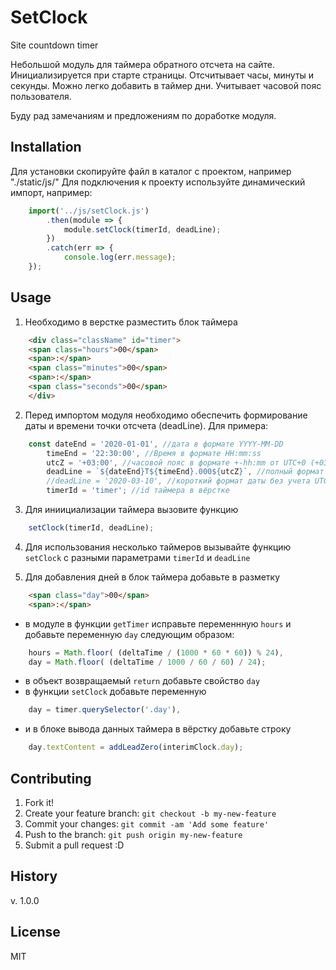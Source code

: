 # SetClock
Site сountdown timer

Небольшой модуль для таймера обратного отсчета на сайте.
Инициализируется при старте страницы. Отсчитывает часы, минуты и секунды.
Можно легко добавить в таймер дни.
Учитывает часовой пояс пользователя.

Буду рад замечаниям и предложениям по доработке модуля.

## Installation

Для установки скопируйте файл в каталог с проектом, например "./static/js/"
Для подключения к проекту используйте динамический импорт, например:

```js
    import('../js/setClock.js')
        .then(module => {
            module.setClock(timerId, deadLine);
        })
        .catch(err => {
            console.log(err.message);
    });
```

## Usage

1. Необходимо в верстке разместить блок таймера
```html
    <div class="className" id="timer">
	<span class="hours">00</span>
	<span>:</span>
	<span class="minutes">00</span>
	<span>:</span>
	<span class="seconds">00</span>
    </div>
```

2. Перед импортом модуля необходимо обеспечить формирование даты и времени точки отсчета (deadLine).
Для примера:
```js
    const dateEnd = '2020-01-01', //дата в формате YYYY-MM-DD
        timeEnd = '22:30:00', //Время в формате HH:mm:ss
        utcZ = '+03:00', //часовой пояс в формате +-hh:mm от UTC+0 (+03:00 время Московское)
        deadLine = `${dateEnd}T${timeEnd}.000${utcZ}`, //полный формат даты YYYY-MM-DDTHH:mm:ss.sss
        //deadLine = '2020-03-10', //короткий формат даты без учета UTC
        timerId = 'timer'; //id таймера в вёрстке
```
3. Для иниициализации таймера вызовите функцию 
```js
    setClock(timerId, deadLine);
```
4. Для использования несколько таймеров вызывайте функцию `setClock` с разными параметрами
`timerId` и `deadLine`

5. Для добавления дней в блок таймера добавьте в разметку 
```html
    <span class="day">00</span>
    <span>:</span>
```
 - в модуле в функции `getTimer` исправьте переменнную `hours` и добавьте переменную `day` 
следующим образом:
```js
    hours = Math.floor( (deltaTime / (1000 * 60 * 60)) % 24),
    day = Math.floor( (deltaTime / 1000 / 60 / 60) / 24);
```
 - в объект возвращаемый `return` добавьте свойство `day`
 - в функции `setClock` добавьте переменную
```js
    day = timer.querySelector('.day'),
```
 - и в блоке вывода данных таймера в вёрстку добавьте строку
```js
    day.textContent = addLeadZero(interimClock.day);
``` 

## Contributing

1. Fork it!
2. Create your feature branch: `git checkout -b my-new-feature`
3. Commit your changes: `git commit -am 'Add some feature'`
4. Push to the branch: `git push origin my-new-feature`
5. Submit a pull request :D

## History

v. 1.0.0

## License

MIT
